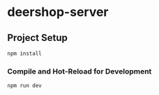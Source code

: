 # deershop-server

## Project Setup

```sh
npm install
```

### Compile and Hot-Reload for Development

```sh
npm run dev
```
